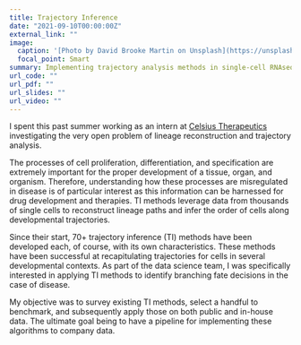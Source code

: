```yaml
---
title: Trajectory Inference 
date: "2021-09-10T00:00:00Z"
external_link: ""
image:
  caption: '[Photo by David Brooke Martin on Unsplash](https://unsplash.com/photos/Ln23Be2OuyA?utm_source=unsplash&utm_medium=referral&utm_content=creditShareLink)'
  focal_point: Smart
summary: Implementing trajectory analysis methods in single-cell RNAseq data
url_code: ""
url_pdf: ""
url_slides: ""
url_video: ""
---
```

I spent this past summer working as an intern at [Celsius Therapeutics](https://celsiustx.com) investigating the very open problem of lineage reconstruction and trajectory analysis. 
  
The processes of cell proliferation, differentiation, and specification are extremely important for the proper development of a tissue, organ, and organism. Therefore, understanding how these processes are misregulated in disease is of particular interest as this information can be harnessed for drug development and therapies. TI methods leverage data from thousands of single cells to reconstruct lineage paths and infer the order of cells along developmental trajectories.

Since their start, 70+ trajectory inference (TI) methods have been developed each, of course, with its own characteristics. These methods have been successful at recapitulating trajectories for cells in several developmental contexts. As part of the data science team, I was specifically interested in applying TI methods to identify branching fate decisions in the case of disease.

My objective was to survey existing TI methods, select a handful to benchmark, and subsequently apply those on both public and in-house data. The ultimate goal being to have a pipeline for implementing these algorithms to company data. 

